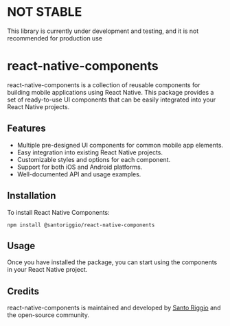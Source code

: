 # NOT STABLE

This library is currently under development and testing, and it is not recommended for production use


# react-native-components

react-native-components is a collection of reusable components for building mobile applications using React Native. This package provides a set of ready-to-use UI components that can be easily integrated into your React Native projects.

## Features

- Multiple pre-designed UI components for common mobile app elements.
- Easy integration into existing React Native projects.
- Customizable styles and options for each component.
- Support for both iOS and Android platforms.
- Well-documented API and usage examples.

## Installation

To install React Native Components:

```shell
npm install @santoriggio/react-native-components
```

## Usage

Once you have installed the package, you can start using the components in your React Native project.


## Credits

react-native-components is maintained and developed by [Santo Riggio](https://github.com/santoriggio) and the open-source community.
